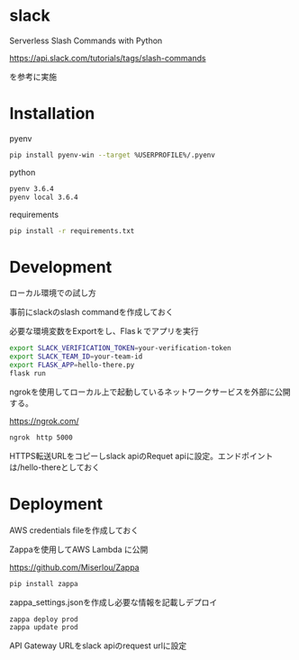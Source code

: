 
# slack

Serverless Slash Commands with Python

https://api.slack.com/tutorials/tags/slash-commands

を参考に実施

# Installation
pyenv
```bash
pip install pyenv-win --target %USERPROFILE%/.pyenv
```
python
```bash
pyenv 3.6.4
pyenv local 3.6.4
```
requirements
```bash
pip install -r requirements.txt
```

# Development
ローカル環境での試し方

事前にslackのslash commandを作成しておく

必要な環境変数をExportをし、Flasｋでアプリを実行
```bash
export SLACK_VERIFICATION_TOKEN=your-verification-token
export SLACK_TEAM_ID=your-team-id
export FLASK_APP=hello-there.py
flask run
```
ngrokを使用してローカル上で起動しているネットワークサービスを外部に公開する。

https://ngrok.com/
```bash
ngrok　http 5000
```
HTTPS転送URLをコピーしslack apiのRequet apiに設定。エンドポイントは/hello-thereとしておく
# Deployment
AWS credentials fileを作成しておく

Zappaを使用してAWS Lambda に公開

https://github.com/Miserlou/Zappa

```bash
pip install zappa
```

zappa_settings.jsonを作成し必要な情報を記載しデプロイ
```bash
zappa deploy prod
zappa update prod
```
API Gateway URLをslack apiのrequest urlに設定